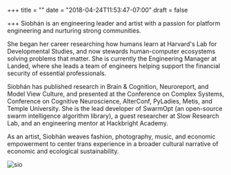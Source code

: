 +++
title = ""
date = "2018-04-24T11:53:47-07:00"
draft = false

+++
Siobhán is an engineering leader and artist with a passion for 
platform engineering and nurturing strong communities.

She began her career researching how humans learn at Harvard's Lab for
Developmental Studies, and now stewards human-computer ecosystems 
solving problems that matter. She is currently the Engineering Manager at Landed, 
where she leads a team of engineers helping support the financial security of 
essential professionals.

Siobhán has published research in Brain & Cognition, Neuroreport, and
Model View Culture, and presented at the Conference on Complex Systems,
Conference on Cognitive Neuroscience, AlterConf, PyLadies, Metis, and
Temple University. She is the lead developer of SwarmOpt (an open-source swarm 
intelligence algorithm library), a guest researcher at Slow Research Lab,
and an engineering mentor at Hackbright Academy. 

As an artist, Siobhán weaves fashion, photography, music, and
economic empowerment to center trans experience in a broader cultural
narrative of economic and ecological sustainability. 

![sio](sio.jpg)
